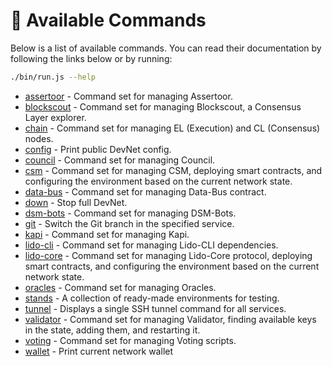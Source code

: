 # 📖 Available Commands

Below is a list of available commands. You can read their documentation by following the links below or by running:

```sh
./bin/run.js --help
```

- [assertoor](./assertoor.md) - Command set for managing Assertoor.
- [blockscout](./blockscout.md) - Command set for managing Blockscout, a Consensus Layer explorer.
- [chain](./chain.md) - Command set for managing EL (Execution) and CL (Consensus) nodes.
- [config](./config.md) - Print public DevNet config.
- [council](./council.md) - Command set for managing Council.
- [csm](./csm.md) - Command set for managing CSM, deploying smart contracts, and configuring the environment based on the current network state.
- [data-bus](./data-bus.md) - Command set for managing Data-Bus contract.
- [down](./down.md) - Stop full DevNet.
- [dsm-bots](./dsm-bots.md) - Command set for managing DSM-Bots.
- [git](./git.md) - Switch the Git branch in the specified service.
- [kapi](./kapi.md) - Command set for managing Kapi.
- [lido-cli](./lido-cli.md) - Command set for managing Lido-CLI dependencies.
- [lido-core](./lido-core.md) - Command set for managing Lido-Core protocol, deploying smart contracts, and configuring the environment based on the current network state.
- [oracles](./oracles.md) - Command set for managing Oracles.
- [stands](./stands.md) - A collection of ready-made environments for testing.
- [tunnel](./tunnel.md) - Displays a single SSH tunnel command for all services.
- [validator](./validator.md) - Command set for managing Validator, finding available keys in the state, adding them, and restarting it.
- [voting](./voting.md) - Command set for managing Voting scripts.
- [wallet](./wallet.md) - Print current network wallet